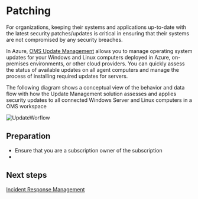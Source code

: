 # Patching

For organizations, keeping their systems and applications up-to-date with the latest security patches/updates is critical in ensuring that their systems are not compromised by any security breaches.

In Azure, [OMS Update Management](https://docs.microsoft.com/en-us/azure/automation/automation-update-management) allows you to manage operating system updates for your Windows and Linux computers deployed in Azure, on-premises environments, or other cloud providers. You can quickly assess the status of available updates on all agent computers and manage the process of installing required updates for servers.

The following diagram shows a conceptual view of the behavior and data flow with how the Update Management solution assesses and applies security updates to all connected Windows Server and Linux computers in a OMS workspace

![UpdateWorflow](https://github.com/alvarovitta/Azure-Security/blob/master/images/update-mgmt-updateworkflow.png)

## Preparation
- Ensure that you are a subscription owner of the subscription
- 

## Next steps
[Incident Response Management](https://github.com/nmcgregor/Azure-Security/blob/master/4.6-Incident-Response-Management.md)

